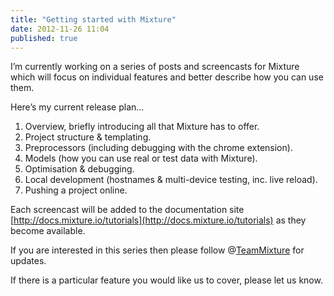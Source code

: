 ```yaml
---
title: "Getting started with Mixture"
date: 2012-11-26 11:04
published: true
---
```


I&#8217;m currently working on a series of posts and screencasts for Mixture which will focus on individual features and better describe how you can use them.

Here&#8217;s my current release plan&#8230;

1. Overview, briefly introducing all that Mixture has to offer.
2. Project structure &amp; templating.
3. Preprocessors (including debugging with the chrome extension).
4. Models (how you can use real or test data with Mixture).
5. Optimisation &amp; debugging.
6. Local development (hostnames &amp; multi-device testing, inc. live reload).
7. Pushing a project online.

Each screencast will be added to the documentation site [http://docs.mixture.io/tutorials](http://docs.mixture.io/tutorials) as they become available.

If you are interested in this series then please follow @[TeamMixture](http://twitter.com/teammixture) for updates.

If there is a particular feature you would like us to cover, please let us know.